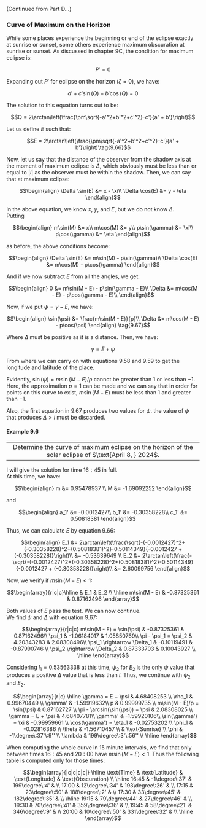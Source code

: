 (Continued from Part D...)
### Curve of Maximum on the Horizon
While some places experience the beginning or end of the eclipse exactly at sunrise or sunset, some others experience maximum obscuration at sunrise or sunset. As discussed in chapter $\text{9C}$, the condition for maximum eclipse is:
```math
P' = 0\tag{9.64}
```
Expanding out $P'$ for eclipse on the horizon ($\zeta = 0$), we have:
```math
a' + c'\sin(Q) -b'\cos(Q) = 0 \tag{9.65}
```
The solution to this equation turns out to be:
```math
Q = 2\arctan\left(\frac{\pm\sqrt{-a'^2+b'^2+c'^2}-c'}{a' + b'}\right)
```
Let us define $E$ such that:
```math
E = 2\arctan\left(\frac{\pm\sqrt{-a'^2+b'^2+c'^2}-c'}{a' + b'}\right)\tag{9.66}
```
Now, let us say that the distance of the observer from the shadow axis at the moment of maximum eclipse is $\Delta$, which obviously must be less than or equal to $|l|$ as the observer must be within the shadow. Then, we can say that at maximum eclipse:
```math
\begin{align}
\Delta \sin(E) &= x - \xi\\
\Delta \cos(E) &= y - \eta
\end{align}
```
In the above equation, we know $x$, $y$, and $E$, but we do not know $\Delta$.\
Putting 
```math
\begin{align}
m\sin(M) &= x\\
m\cos(M) &= y\\
p\sin(\gamma) &= \xi\\
p\cos(\gamma) &= \eta
\end{align}
```
as before, the above conditions become:
```math
\begin{align}
\Delta \sin(E) &= m\sin(M) - p\sin(\gamma)\\
\Delta \cos(E) &= m\cos(M) - p\cos(\gamma)
\end{align}
```
And if we now subtract $E$ from all the angles, we get:
```math
\begin{align}
0 &= m\sin(M - E) - p\sin(\gamma - E)\\
\Delta &= m\cos(M - E) - p\cos(\gamma - E)\\
\end{align}
```
Now, if we put $\psi = \gamma - E$, we have:
```math
\begin{align}
\sin(\psi) &= \frac{m\sin(M - E)}{p}\\
\Delta &= m\cos(M - E) - p\cos(\psi)
\end{align} \tag{9.67}
```
Where $\Delta$ must be positive as it is a distance.
Then, we have:
```math
\gamma = E + \psi \tag{9.68}
```
From where we can carry on with equations $9.58$ and $9.59$ to get the longitude and latitude of the place.

Evidently, $\sin(\psi) = m\sin(M - E)/p$ cannot be greater than $1$ or less than $-1$. Here, the approximation $p = 1$ can be made and we can say that in order for points on this curve to exist, $m\sin(M - E)$ must be less than $1$ and greater than $-1$.

Also, the first equation in $9.67$ produces two values for $\psi$. the value of $\psi$ that produces $\Delta > l$ must be discarded.
#### Example 9.6
<div align="center">
<table>
<tbody>
<td align="center">
<img width="2000" height="0"><br>
Determine the curve of maximum eclipse on the horizon of the solar eclipse of $\text{April 8, } 2024$.
<img width="2000" height="0">
</td>
</tbody>
</table>
</div>

I will give the solution for time $16:45$ in full.\
At this time, we have:
```math
\begin{align}
m &= 0.95478937 \\
M &= -1.69092252
\end{align}
```
and
```math
\begin{align}
a_1' &= -0.0012427\\
b_1' &= -0.30358228\\
c_1' &= 0.50818381
\end{align}
```
Thus, we can calculate $E$ by equation $9.66$:
```math
\begin{align}
E_1 &= 2\arctan\left(\frac{\sqrt{-(-0.0012427)^2+(-0.30358228)^2+(0.50818381)^2}-0.50114349}{-0.0012427 + (-0.30358228)}\right)\\
&= -0.53639649 \\
E_2 &= 2\arctan\left(\frac{-\sqrt{-(-0.0012427)^2+(-0.30358228)^2+(0.50818381)^2}-0.50114349}{-0.0012427 + (-0.30358228)}\right)\\
&= 2.60099756
\end{align}
```
Now, we verify if $m\sin(M - E) < 1$:
```math
\begin{array}{r|c|c}\hline  & E_1 & E_2 \\ \hline
m\sin(M - E) & -0.87325361 & 0.87162496
\end{array}
```
Both values of $E$ pass the test. We can now continue.\
We find $\psi$ and $\Delta$ with equation $9.67$:
```math
\begin{array}{r|c|c} 
m\sin(M - E) = \sin(\psi) & -0.87325361 & 0.87162496\\
\psi_1 & -1.06184017 & 1.05850769\\
\pi - \psi_1 = \psi_2 & 4.20343283 & 2.08308496\\
\psi_1 \rightarrow \Delta_1 & -0.10119491 & -0.87990746 \\
\psi_2 \rightarrow \Delta_2 & 0.87333703 & 0.10043927 \\ \hline
\end{array}
```
Considering $l_1 = 0.53563338$ at this time, $\psi_2$ for $E_2$ is the only $\psi$ value that produces a positive $\Delta$ value that is less than $l$. Thus, we continue with $\psi_2$ and $E_2$.
```math
\begin{array}{r|c} \hline
\gamma = E + \psi & 4.68408253 \\
\rho_1 & 0.99670449 \\
\gamma' & -1.59919632\\
p & 0.99999735 \\
m\sin(M - E)/p = \sin(\psi) & 0.87162727 \\
\pi - \arcsin(\sin(\psi)) = \psi & 2.08308025 \\
\gamma = E + \psi & 4.68407781\\
\gamma' & -1.59920106\\
\sin(\gamma') = \xi & -0.99959661 \\
\cos(\gamma') = \eta_1 & -0.02753202 \\
\phi_1 & -0.02816386 \\
\theta & -1.56710457 \\
 & \text{Sunrise} \\
\phi & -1\degree\:37'\:9'' \\
\lambda & 199\degree\:3'\:56'' \\ \hline
\end{array}
```
When computing the whole curve in $15$ minute intervals, we find that only between times $16:45$ and $20:00$ have $m\sin(M - E) < 1$. 
Thus the following table is computed only for those times:
```math
\begin{array}{|c|c|c|c|} \hline \text{Time} & \text{Latitude} & \text{Longitude} & \text{Obscuration} \\ \hline
16:45 & -1\degree\:37' & 199\degree\:4' & \\
17:00 & 12\degree\:34' & 193\degree\:26' & \\
17:15 & 23\degree\:50' & 188\degree\:2' & \\
17:30 & 33\degree\:45' & 182\degree\:35' & \\ \hline
19:15 & 79\degree\:44' & 27\degree\:46' & \\
19:30 & 70\degree\:41' & 359\degree\:36' & \\
19:45 & 58\degree\:21' & 346\degree\:9' & \\
20:00 & 10\degree\:50' & 331\degree\:32' & \\ \hline
\end{array}
```
